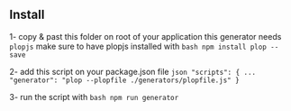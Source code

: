 ## Install

1- copy & past this folder on root of your application
this generator needs ```plopjs``` make sure to have plopjs installed with
	```bash
		npm install plop --save
	```

2- add this script on your package.json file
	```json
	"scripts": {
    ...
    "generator": "plop --plopfile ./generators/plopfile.js"
  }
	```

3- run the script with
	```bash
		npm run generator
	```
